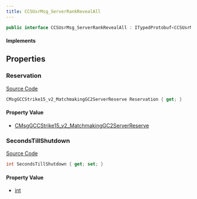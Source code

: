 ```yaml
---
title: CCSUsrMsg_ServerRankRevealAll
---
```


```csharp
public interface CCSUsrMsg_ServerRankRevealAll : ITypedProtobuf<CCSUsrMsg_ServerRankRevealAll>, INativeHandle, INetMessage<CCSUsrMsg_ServerRankRevealAll>, IDisposable
```

#### Implements

## Properties

### Reservation

[Source Code](https://github.com/swiftly-solution/swiftlys2/blob/beta/managed/src/SwiftlyS2.Generated/Protobufs/Interfaces/CCSUsrMsg_ServerRankRevealAll.cs#L21)

```csharp
CMsgGCCStrike15_v2_MatchmakingGC2ServerReserve Reservation { get; }
```

#### Property Value

- [CMsgGCCStrike15_v2_MatchmakingGC2ServerReserve](/docs/api/shared/protobufdefinitions/cmsggccstrike15_v2_matchmakinggc2serverreserve)

### SecondsTillShutdown

[Source Code](https://github.com/swiftly-solution/swiftlys2/blob/beta/managed/src/SwiftlyS2.Generated/Protobufs/Interfaces/CCSUsrMsg_ServerRankRevealAll.cs#L18)

```csharp
int SecondsTillShutdown { get; set; }
```

#### Property Value

- [int](https://learn.microsoft.com/dotnet/api/system.int32)

